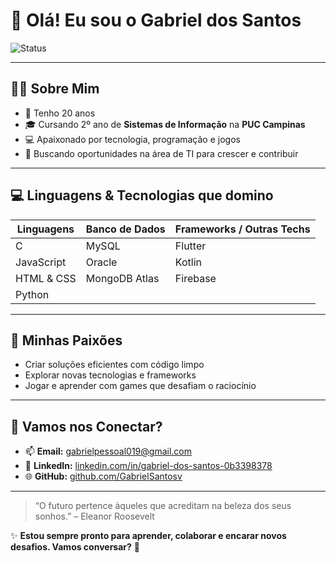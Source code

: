 # 👋 Olá! Eu sou o Gabriel dos Santos

![Status](https://img.shields.io/badge/Status-Em%20busca%20de%20oportunidades-blue?style=for-the-badge)

---

## 🧑‍💻 Sobre Mim

- 🎂 Tenho 20 anos  
- 🎓 Cursando 2º ano de **Sistemas de Informação** na **PUC Campinas**  
- 💻 Apaixonado por tecnologia, programação e jogos  
- 🚀 Buscando oportunidades na área de TI para crescer e contribuir  

---

## 💻 Linguagens & Tecnologias que domino

| Linguagens          | Banco de Dados    | Frameworks / Outras Techs |
|----------------------|-------------------|---------------------------|
| C                    | MySQL             | Flutter                   |
| JavaScript           | Oracle            | Kotlin                    |
| HTML & CSS           | MongoDB Atlas     | Firebase                  |
| Python               |                   |                           |

---

## 🎯 Minhas Paixões

- Criar soluções eficientes com código limpo  
- Explorar novas tecnologias e frameworks  
- Jogar e aprender com games que desafiam o raciocínio  

---

## 🤝 Vamos nos Conectar?

- 📫 **Email:** gabrielpessoal019@gmail.com  
- 💼 **LinkedIn:** [linkedin.com/in/gabriel-dos-santos-0b3398378](https://www.linkedin.com/in/gabriel-dos-santos-0b3398378)  
- 🌐 **GitHub:** [github.com/GabrielSantosv](https://github.com/GabrielSantosv)  

---

> “O futuro pertence àqueles que acreditam na beleza dos seus sonhos.” – Eleanor Roosevelt

✨ **Estou sempre pronto para aprender, colaborar e encarar novos desafios. Vamos conversar?** 🚀